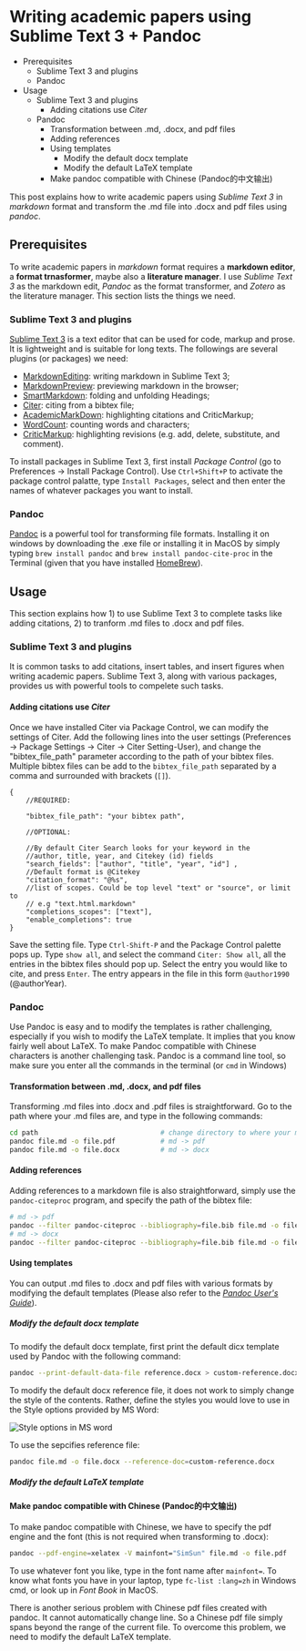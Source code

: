 # Writing academic papers using Sublime Text 3 + Pandoc

<!-- MarkdownTOC -->

- Prerequisites
    - Sublime Text 3 and plugins
    - Pandoc
- Usage
    - Sublime Text 3 and plugins
        - Adding citations use *Citer*
    - Pandoc
        - Transformation between .md, .docx, and pdf files
        - Adding references
        - Using templates
            - Modify the default docx template
            - Modify the default LaTeX template
        - Make pandoc compatible with Chinese \(Pandoc的中文输出\)

<!-- /MarkdownTOC -->


This post explains how to write academic papers using *Sublime Text 3* in *markdown* format and transform the .md file into .docx and pdf files using *pandoc*.

## Prerequisites

To write academic papers in *markdown* format requires a **markdown editor**, a **format trnasformer**, maybe also a **literature manager**. I use *Sublime Text 3* as the markdown edit, *Pandoc* as the format transformer, and *Zotero* as the literature manager. This section lists the things we need.

### Sublime Text 3 and plugins
[Sublime Text 3](https://www.sublimetext.com/3) is a text editor that can be used for code, markup and prose. It is lightweight and is suitable for long texts. The followings are several plugins (or packages) we need:

- [MarkdownEditing](http://ttscoff.github.io/MarkdownEditing/): writing markdown in Sublime Text 3;
- [MarkdownPreview](https://github.com/facelessuser/MarkdownPreview): previewing markdown in the browser;
- [SmartMarkdown](https://github.com/demon386/SmartMarkdown): folding and unfolding Headings;
- [Citer](https://github.com/mangecoeur/Citer): citing from a bibtex file;
- [AcademicMarkDown](https://github.com/mangecoeur/AcademicMarkdown): highlighting citations and CriticMarkup;
- [WordCount](https://github.com/titoBouzout/WordCount): counting words and characters;
- [CriticMarkup](http://criticmarkup.com/): highlighting revisions (e.g. add, delete, substitute, and comment).

To install packages in Sublime Text 3, first install *Package Control* (go to Preferences -> Install Package Control). Use `Ctrl+Shift+P` to activate the package control palatte, type `Install Packages`, select and then enter the names of whatever packages you want to install.

### Pandoc
[Pandoc](http://pandoc.org/) is a powerful tool for transforming file formats. Installing it on windows by downloading the .exe file or installing it in MacOS by simply typing `brew install pandoc` and  `brew install pandoc-cite-proc` in the Terminal (given that you have installed [HomeBrew](https://brew.sh/)).

## Usage
This section explains how 1) to use Sublime Text 3 to complete tasks like adding citations, 2) to tranform .md files to .docx and pdf files.

### Sublime Text 3 and plugins
It is common tasks to add citations, insert tables, and insert figures when writing academic papers. Sublime Text 3, along with various packages, provides us with powerful tools to compelete such tasks.

#### Adding citations use *Citer*
Once we have installed Citer via Package Control, we can modify the settings of Citer. Add the following lines into the user settings (Preferences -> Package Settings -> Citer -> Citer Setting-User), and change the "bibtex_file_path" parameter according to the path of your bibtex files. Multiple bibtex files can be add to the `bibtex_file_path` separated by a comma and surrounded with brackets (`[]`).

```
{
    //REQUIRED:

    "bibtex_file_path": "your bibtex path",

    //OPTIONAL:
  
    //By default Citer Search looks for your keyword in the 
    //author, title, year, and Citekey (id) fields
    "search_fields": ["author", "title", "year", "id"] ,
    //Default format is @Citekey
    "citation_format": "@%s",
    //list of scopes. Could be top level "text" or "source", or limit to
    // e.g "text.html.markdown"
    "completions_scopes": ["text"],
    "enable_completions": true
}
```

Save the setting file. Type `Ctrl-Shift-P` and the Package Control palette pops up. Type `show all`, and select the command `Citer: Show all`, all the entries in the bibtex files should pop up. Select the entry you would like to cite, and press `Enter`. The entry appears in the file in this form `@author1990` (@authorYear).

### Pandoc
Use Pandoc is easy and to modify the templates is rather challenging, especially if you wish to modify the LaTeX template. It implies that you know fairly well about LaTeX. To make Pandoc compatible with Chinese characters is another challenging task. Pandoc is a command line tool, so make sure you enter all the commands in the terminal (or `cmd` in Windows) 

#### Transformation between .md, .docx, and pdf files
Transforming .md files into .docx and .pdf files is straightforward. Go to the path where your .md files are, and type in the following commands:

```bash
cd path                              # change directory to where your md files are                  
pandoc file.md -o file.pdf           # md -> pdf
pandoc file.md -o file.docx          # md -> docx
```

#### Adding references
Adding references to a markdown file is also straightforward, simply use the `pandoc-citeproc` program, and specify the path of the bibtex file:

```bash
# md -> pdf
pandoc --filter pandoc-citeproc --bibliography=file.bib file.md -o file.pdf
# md -> docx
pandoc --filter pandoc-citeproc --bibliography=file.bib file.md -o file.docx
```

#### Using templates
You can output .md files to .docx and pdf files with various formats by modifying the default templates (Please also refer to the [*Pandoc User's Guide*]()).

##### Modify the default docx template
To modify the default docx template, first print the default dicx template used by Pandoc with the following command:

```bash
pandoc --print-default-data-file reference.docx > custom-reference.docx 
```

To modify the default docx reference file, it does not work to simply change the style of the contents. Rather, define the styles you would love to use in the Style options provided by MS Word:

![Style options in MS word](C:/Users/Hu/Desktop/Style_MS_word.png)

To use the sepcifies reference file:

```bash
pandoc file.md -o file.docx --reference-doc=custom-reference.docx
```

##### Modify the default LaTeX template

#### Make pandoc compatible with Chinese (Pandoc的中文输出)
To make pandoc compatible with Chinese, we have to specify the pdf engine and the font (this is not required when transforming to .docx):

```bash
pandoc --pdf-engine=xelatex -V mainfont="SimSun" file.md -o file.pdf 
```

To use whatever font you like, type in the font name after `mainfont=`. To know what fonts you have in your laptop, type `fc-list :lang=zh` in Windows cmd, or look up in *Font Book* in MacOS.

There is another serious problem with Chinese pdf files created with pandoc. It cannot automatically change line. So a Chinese pdf file simply spans beyond the range of the current file. To overcome this problem, we need to modify the default LaTeX template. 